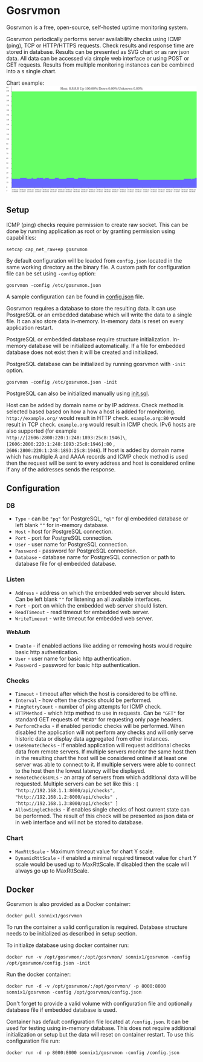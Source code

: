 # Gosrvmon

Gosrvmon is a free, open-source, self-hosted uptime monitoring system.

Gosrvmon periodically performs server availability checks using ICMP (ping), TCP or HTTP/HTTPS requests. Check results and response time are stored in database. Results can be presented as SVG chart or as raw json data. All data can be accessed via simple web interface or using POST or GET requests. Results from multiple monitoring instances can be combined into a s single chart.

Chart example:
![gosrvmon chart example](chart.svg)

## Setup

ICMP (ping) checks require permission to create raw socket. This can be done by running application as root or by granting permission using capabilities:

```
setcap cap_net_raw+ep gosrvmon
```

By default configuration will be loaded from `config.json` located in the same working directory as the binary file. A custom path for configuration file can be set using `-config` option:

```
gosrvmon -config /etc/gosrvmon.json
```

A sample configuration can be found in [config.json](config.json) file.

Gosrvmon requires a database to store the resulting data. It can use PostgreSQL or an embedded database which will write the data to a single file. It can also store data in-memory. In-memory data is reset on every application restart.

PostgreSQL or embedded database require structure initialization. In-memory database will be initialized automatically. If a file for embedded database does not exist then it will be created and initialized. 

PostgreSQL database can be initialized by running  gosrvmon with `-init` option.

```
gosrvmon -config /etc/gosrvmon.json -init
```

PostgreSQL can also be initialized manually using [init.sql](init.sql).

Host can be added by domain name or by IP address. Check method is selected based based on how a how a host is added for monitoring. `http://example.org/` would result in HTTP check. `example.org:80` would result in TCP check. `example.org` would result in ICMP check. IPv6 hosts are also supported (for example `http://[2606:2800:220:1:248:1893:25c8:1946]\`, `[2606:2800:220:1:248:1893:25c8:1946]:80` , `2606:2800:220:1:248:1893:25c8:1946`). If host is added by domain name which has multiple A and AAAA records and ICMP check method is used then the request will be sent to every address and host is considered online if any of the addresses sends the response.

## Configuration

### DB
 * `Type` - can be `"pq"` for PostgreSQL, `"ql"` for ql embedded database or left blank `""` for in-memory database.
 * `Host` - host for PostgreSQL connection.
 * `Port` - port for PostgreSQL connection.
 * `User` - user name for PostgreSQL connection.
 * `Password` - password for PostgreSQL connection.
 * `Database` - database name for PostgreSQL connection or path to database file for ql embedded database.
 
### Listen
 * `Address` - address on which the embedded web server should listen. Can be left blank `""` for listening an all available interfaces.
 * `Port` - port on which the embedded web server should listen.
 * `ReadTimeout` - read timeout for embedded web server.
 * `WriteTimeout` - write timeout for embedded web server.

#### WebAuth
 * `Enable` - if enabled actions like adding or removing hosts would require basic http authentication.
 * `User` - user name for basic http authentication.
 * `Password` - password for basic http authentication.
 
### Checks
 * `Timeout` - timeout after which the host is considered to be offline.
 * `Interval` - how often the checks should be performed.
 * `PingRetryCount` - number of ping attempts for ICMP check.
 * `HTTPMethod` - which http method to use in requests. Can be `"GET"` for standard GET requests of `"HEAD"` for requesting only page headers.
 * `PerformChecks` - if enabled periodic checks will be performed. When disabled the application will not perform any checks and will only serve historic data or display data aggregated from other instances.
 * `UseRemoteChecks` - if enabled application will request additional checks data from remote servers. If multiple servers monitor the same host then in the resulting chart the host will be considered online if at least one server was able to connect to it. If multiple servers were able to connect to the host then the lowest latency will be displayed.
 * `RemoteChecksURLs` - an array of servers from which additional data will be requested. Multiple servers can be set like this : `[ "http://192.168.1.1:8000/api/checks", "http://192.168.1.2:8000/api/checks" , "http://192.168.1.3:8000/api/checks" ]`
 * `AllowSingleChecks` - if enables single checks of host current state can be performed. The result of this check will be presented as json data or in web interface and will not be stored to database.

### Chart
 * `MaxRttScale` - Maximum timeout value for chart Y scale.
 * `DynamicRttScale` - if enabled a minimal required timeout value for chart Y scale would be used up to MaxRttScale. If disabled then the scale will always go up to MaxRttScale.

## Docker

Gosrvmon is also provided as a Docker container:

```
docker pull sonnix1/gosrvmon
```

To run the container a valid configuration is required. Database structure needs to be initialized as described in setup section.

To initialize database using docker container run:

```
docker run -v /opt/gosrvmon/:/opt/gosrvmon/ sonnix1/gosrvmon -config /opt/gosrvmon/config.json -init
```

Run the docker container:

```
docker run -d -v /opt/gosrvmon/:/opt/gosrvmon/ -p 8000:8000 sonnix1/gosrvmon -config /opt/gosrvmon/config.json
```

Don't forget to provide a valid volume with configuration file and optionally database file if embedded database is used.

Container has default configuration file located at `/config.json`. It can be used for testing using in-memory database. This does not require additional initialization or setup but the data will reset on container restart. To use this configuration file run:

```
docker run -d -p 8000:8000 sonnix1/gosrvmon -config /config.json
```
